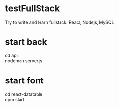 # testFullStack
 Try to write and learn fullstack.
 React, Nodejs, MySQL

# start back
cd api\
nodemon server.js

# start font
cd react-datatable\
npm start
